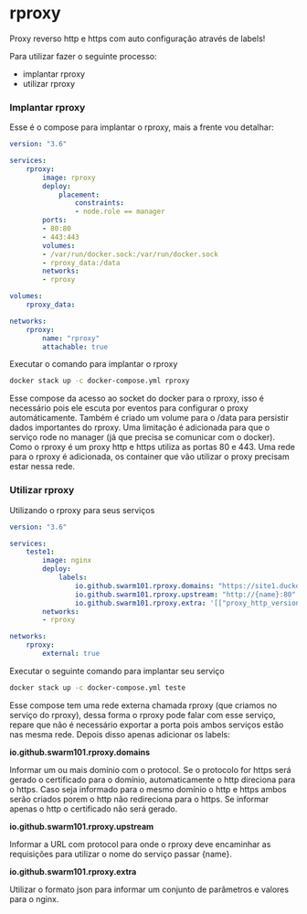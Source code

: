 # rproxy

Proxy reverso http e https com auto configuração através de labels!

Para utilizar fazer o seguinte processo:
- implantar rproxy
- utilizar rproxy

### Implantar rproxy

Esse é o compose para implantar o rproxy, mais a frente vou detalhar:

```yml
version: "3.6"

services:
    rproxy:
        image: rproxy
        deploy:
            placement:
                constraints: 
                - node.role == manager
        ports:
        - 80:80
        - 443:443
        volumes:
        - /var/run/docker.sock:/var/run/docker.sock
        - rproxy_data:/data
        networks:
        - rproxy

volumes:
    rproxy_data:

networks:
    rproxy:
        name: "rproxy"
        attachable: true
```

Executar o comando para implantar o rproxy

```sh
docker stack up -c docker-compose.yml rproxy
```

Esse compose da acesso ao socket do docker para o rproxy, isso é necessário pois ele escuta por eventos para configurar o proxy automáticamente. Também é criado um volume para o /data para persistir dados importantes do rproxy. Uma limitação é adicionada para que o serviço rode no manager (já que precisa se comunicar com o docker). Como o rproxy é um proxy http e https utiliza as portas 80 e 443. Uma rede para o rproxy é adicionada, os container que vão utilizar o proxy precisam estar nessa rede.

### Utilizar rproxy

Utilizando o rproxy para seus serviços

```yml
version: "3.6"

services:
    teste1:
        image: nginx
        deploy:
            labels:
                io.github.swarm101.rproxy.domains: "https://site1.duckdns.org http://site2.duckdns.org."
                io.github.swarm101.rproxy.upstream: "http://{name}:80"
                io.github.swarm101.rproxy.extra: '[["proxy_http_version", "1.1"], ["proxy_set_header", "Upgrade $http_upgrade"], ["proxy_set_header", "Connection \"Upgrade\""], ["proxy_set_header", "Host $host"]]'
        networks:
        - rproxy

networks:
    rproxy:
        external: true
```

Executar o seguinte comando para implantar seu serviço

```sh
docker stack up -c docker-compose.yml teste
```

Esse compose tem uma rede externa chamada rproxy (que criamos no serviço do rproxy), dessa forma o rproxy pode falar com esse serviço, repare que não é necessário exportar a porta pois ambos serviços estão nas mesma rede. Depois disso apenas adicionar os labels:

**io.github.swarm101.rproxy.domains**

Informar um ou mais domínio com o protocol. Se o protocolo for https será gerado o certificado para o domínio, automaticamente o http direciona para o https. Caso seja informado para o mesmo domínio o http e https ambos serão criados porem o http não redireciona para o https. Se informar apenas o http o certificado não será gerado.

**io.github.swarm101.rproxy.upstream**

Informar a URL com protocol para onde o rproxy deve encaminhar as requisições para utilizar o nome do serviço passar {name}.

**io.github.swarm101.rproxy.extra**

Utilizar o formato json para informar um conjunto de parâmetros e valores para o nginx.


